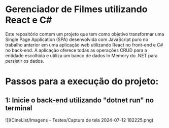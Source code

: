 # Gerenciador de Filmes utilizando React e C#
Este repositório contem um projeto que tem como objetivo transformar uma Single Page Application (SPA) desenvolvida com JavaScript puro no trabalho anterior em uma aplicação web utilizando React
no front-end e C# no back-end. A aplicação oferece todas as operações CRUD para a entidade escolhida e utiliza um banco de dados In Memory do .NET para persistir os dados.

# Passos para a execução do projeto:

## 1: Inicie o back-end utilizando "dotnet run" no terminal
![](CineList/Imagens - Testes/Captura de tela 2024-07-12 182225.png)


